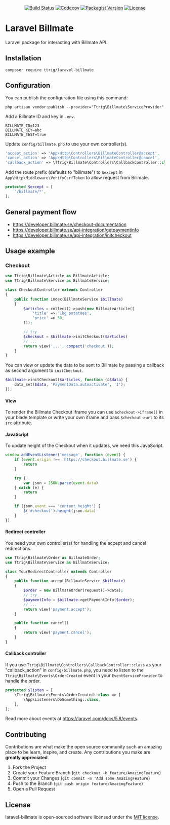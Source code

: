 <p align="center">
<a href="https://github.com/ttrig/laravel-billmate/actions"><img src="https://github.com/ttrig/laravel-billmate/workflows/build/badge.svg" alt="Build Status"></a>
<a href="https://codecov.io/gh/ttrig/laravel-billmate"><img src="https://img.shields.io/codecov/c/github/ttrig/laravel-billmate/master.svg" alt="Codecov"></a>
<a href="https://packagist.org/packages/ttrig/laravel-billmate"><img alt="Packagist Version" src="https://img.shields.io/packagist/v/ttrig/laravel-billmate"></a>
<a href="https://github.com/ttrig/laravel-billmate/blob/master/LICENSE.md"><img src="https://img.shields.io/github/license/ttrig/laravel-billmate.svg" alt="License"></a>
</p>

# Laravel Billmate

Laravel package for interacting with Billmate API.

## Installation

```shell
composer require ttrig/laravel-billmate
```

## Configuration

You can publish the configuration file using this command:

```shell
php artisan vendor:publish --provider="Ttrig\Billmate\ServiceProvider"
```

Add a Billmate ID and key in `.env`.

```shell
BILLMATE_ID=123
BILLMATE_KEY=abc
BILLMATE_TEST=true
```

Update `config/billmate.php` to use your own controller(s).

```php
'accept_action' => 'App\Http\Controllers\BillmateController@accept',
'cancel_action' => 'App\Http\Controllers\BillmateController@cancel',
'callback_action' => \Ttrig\Billmate\Controllers\CallbackController::class,
```

Add the route prefix (defaults to "billmate") to `$except` in
`App\Http\Middleware\VerifyCsrfToken` to allow request from Billmate.

```php
protected $except = [
    '/billmate/*',
];
```

## General payment flow

* https://developer.billmate.se/checkout-documentation
* https://developer.billmate.se/api-integration/getpaymentinfo
* https://developer.billmate.se/api-integration/initcheckout

## Usage example

### Checkout

```php
use Ttrig\Billmate\Article as BillmateArticle;
use Ttrig\Billmate\Service as BillmateService;

class CheckoutController extends Controller
{
    public function index(BillmateService $billmate)
    {
        $articles = collect()->push(new BillmateArticle([
            'title' => '1kg potatoes',
            'price' => 30,
        ]));

        // try
        $checkout = $billmate->initCheckout($articles)
        // ...
        return view('...', compact('checkout'));
    }
}
```

You can view or update the data to be sent to Billmate by passing a callback
as second argument to `initCheckout`.

```php
$billmate->initCheckout($articles, function (&$data) {
    data_set($data, 'PaymentData.autoactivate', '1');
});
```

#### View

To render the Billmate Checkout iframe you can use `$checkout->iframe()` in
your blade template or write your own iframe and pass `$checkout->url` to its `src`
attribute.

#### JavaScript

To update height of the Checkout when it updates, we need this JavaScript.

```javascript
window.addEventListener('message', function (event) {
    if (event.origin !== 'https://checkout.billmate.se') {
        return
    }

    try {
        var json = JSON.parse(event.data)
    } catch (e) {
        return
    }

    if (json.event === 'content_height') {
        $('#checkout').height(json.data)
    }
})
```

#### Redirect controller

You need your own controller(s) for handling the accept and cancel redirections.

```php
use Ttrig\Billmate\Order as BillmateOrder;
use Ttrig\Billmate\Service as BillmateService;

class YourRedirectController extends Controller
{
    public function accept(BillmateService $billmate)
    {
        $order = new BillmateOrder(request()->data);
        // try
        $paymentInfo = $billmate->getPaymentInfo($order);
        // ...
        return view('payment.accept');
    }

    public function cancel()
    {
        return view('payment.cancel');
    }
}
```

#### Callback controller

If you use `Ttrig\Billmate\Controllers\CallbackController::class` as your
"callback_action" in `config/billmate.php`, you need to listen to the
`Ttrig\Billmate\Events\OrderCreated` event in your `EventServiceProvider`
to handle the order.

```php
protected $listen = [
    \Ttrig\Billmate\Events\OrderCreated::class => [
        \App\Listeners\DoSomething::class,
    ],
];
```

Read more about events at https://laravel.com/docs/5.8/events.

## Contributing

Contributions are what make the open source community such an amazing place to
be learn, inspire, and create.
Any contributions you make are **greatly appreciated**.

1. Fork the Project
2. Create your Feature Branch (`git checkout -b feature/AmazingFeature`)
3. Commit your Changes (`git commit -m 'Add some AmazingFeature`)
4. Push to the Branch (`git push origin feature/AmazingFeature`)
5. Open a Pull Request

## License

laravel-billmate is open-sourced software licensed under the [MIT license](./LICENSE.md).
